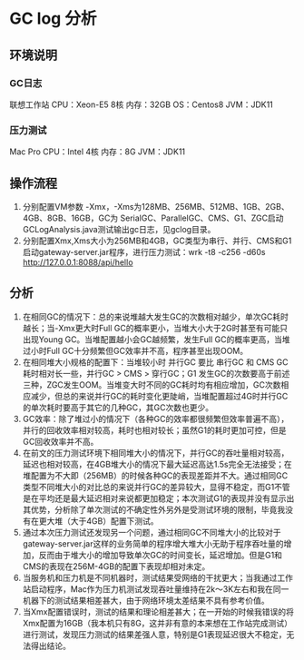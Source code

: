 # GC log 分析
## 环境说明
### GC日志
联想工作站
CPU：Xeon-E5 8核
内存：32GB
OS：Centos8
JVM：JDK11
### 压力测试
Mac Pro 
CPU：Intel 4核
内存：8G
JVM：JDK11
## 操作流程
1. 分别配置VM参数 -Xmx，-Xms为128MB、256MB、512MB、1GB、2GB、4GB、8GB、16GB，GC为 SerialGC、ParallelGC、CMS、G1、ZGC启动GCLogAnalysis.java测试输出gc日志，见gclog目录。
2. 分别配置Xmx,Xms大小为256MB和4GB，GC类型为串行、并行、CMS和G1启动gateway-server.jar程序，进行压力测试：wrk -t8 -c256 -d60s http://127.0.0.1:8088/api/hello
## 分析
1. 在相同GC的情况下：总的来说堆越大发生GC的次数相对越少，单次GC耗时越长；当-Xmx更大时Full GC的概率更小，当堆大小大于2G时甚至有可能只出现Young GC。当堆配置越小会GC越频繁，发生Full GC的概率更高，当堆过小时Full GC十分频繁但GC效率并不高，程序甚至出现OOM。
2. 在相同堆大小规格的配置下：当堆较小时 并行GC 要比 串行GC 和 CMS GC 耗时相对长一些，并行GC > CMS > 穿行GC；G1 发生GC的次数要高于前述三种，ZGC发生OOM。当堆变大时不同的GC耗时均有相应增加，GC次数相应减少，但总的来说并行GC的耗时变化更陡峭，当堆配置超过4G时并行GC的单次耗时要高于其它的几种GC，其GC次数也更少。
3. GC效率：除了堆过小的情况下（各种GC的效率都很频繁但效率普遍不高），并行的回收效率相对较高，耗时也相对较长；虽然G1的耗时更加可控，但是GC回收效率并不高。
4. 在前文的压力测试环境下相同堆大小的情况下，并行GC的吞吐量相对较高，延迟也相对较高，在4GB堆大小的情况下最大延迟高达1.5s完全无法接受；在堆配置为不大即（256MB）的时候各种GC的表现差距并不大。通过相同GC类型不同堆大小的对比总的来说并行GC的差异较大，显得不稳定，而G1不管是在平均还是最大延迟相对来说都更加稳定；本次测试G1的表现并没有显示出其优势，分析除了单次测试的不确定性外另外是受测试环境的限制，毕竟我没有在更大堆（大于4GB）配置下测试。
5. 通过本次压力测试还发现另一个问题，通过相同GC不同堆大小的比较对于gateway-server.jar这样的业务简单的程序增大堆大小无助于程序吞吐量的增加，反而由于堆大小的增加导致单次GC的时间变长，延迟增加。但是G1和CMS的表现在256M-4GB的配置下表现却相对未定。
6. 当服务机和压力机是不同机器时，测试结果受网络的干扰更大；当我通过工作站启动程序，Mac作为压力机测试发现吞吐量维持在2k～3K左右和我在同一机器下的测试结果相差甚大，由于网络环境太差结果不具有参考价值。
7. 当Xmx配置错误时，测试的结果和理论相差甚大；在一开始的时候我错误的将Xmx配置为16GB（我本机只有8G，这并非有意的本来想在工作站完成测试）进行测试，发现压力测试的结果差强人意，特别是G1表现延迟很大不稳定，无法得出结论。